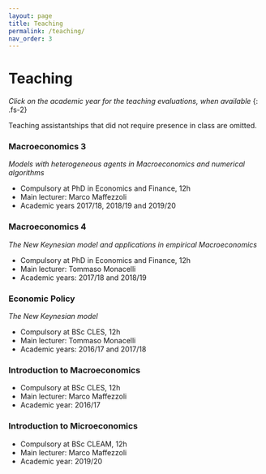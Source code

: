 ```yaml
---
layout: page
title: Teaching
permalink: /teaching/
nav_order: 3
---
```


# Teaching

_Click on the academic year for the teaching evaluations, when available_
{: .fs-2}

Teaching assistantships that did not require presence in class are omitted.


### Macroeconomics 3

_Models with heterogeneous agents in Macroeconomics and numerical algorithms_

- Compulsory at PhD in Economics and Finance, 12h
- Main lecturer: Marco Maffezzoli
- Academic years 2017/18, 2018/19 and 2019/20


### Macroeconomics 4

_The New Keynesian model and applications in empirical Macroeconomics_

- Compulsory at PhD in Economics and Finance, 12h
- Main lecturer: Tommaso Monacelli
- Academic years: 2017/18 and 2018/19


### Economic Policy

_The New Keynesian model_

- Compulsory at BSc CLES, 12h
- Main lecturer: Tommaso Monacelli
- Academic years: 2016/17 and 2017/18


### Introduction to Macroeconomics

- Compulsory at BSc CLES, 12h
- Main lecturer: Marco Maffezzoli
- Academic year: 2016/17


### Introduction to Microeconomics

- Compulsory at BSc CLEAM, 12h
- Main lecturer: Marco Maffezzoli
- Academic year: 2019/20


<!-- ### Macroeconometrics

_Time Series Econometric tools for Macroeconomics_

- Compulsory at MSc DES/ESS, 10h
- Main lecturer: Luca Sala
- Academic year: 2017/18 -->
